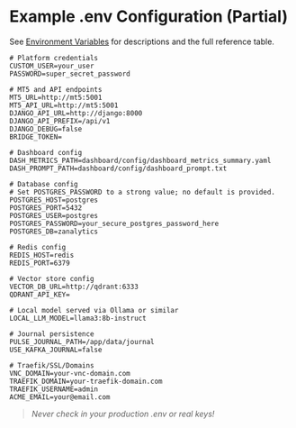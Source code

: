 # Example .env Configuration (Partial)

See [Environment Variables](../README.md#environment-variables) for descriptions and the full reference table.

```env
# Platform credentials
CUSTOM_USER=your_user
PASSWORD=super_secret_password

# MT5 and API endpoints
MT5_URL=http://mt5:5001
MT5_API_URL=http://mt5:5001
DJANGO_API_URL=http://django:8000
DJANGO_API_PREFIX=/api/v1
DJANGO_DEBUG=false
BRIDGE_TOKEN=

# Dashboard config
DASH_METRICS_PATH=dashboard/config/dashboard_metrics_summary.yaml
DASH_PROMPT_PATH=dashboard/config/dashboard_prompt.txt

# Database config
# Set POSTGRES_PASSWORD to a strong value; no default is provided.
POSTGRES_HOST=postgres
POSTGRES_PORT=5432
POSTGRES_USER=postgres
POSTGRES_PASSWORD=your_secure_postgres_password_here
POSTGRES_DB=zanalytics

# Redis config
REDIS_HOST=redis
REDIS_PORT=6379

# Vector store config
VECTOR_DB_URL=http://qdrant:6333
QDRANT_API_KEY=

# Local model served via Ollama or similar
LOCAL_LLM_MODEL=llama3:8b-instruct

# Journal persistence
PULSE_JOURNAL_PATH=/app/data/journal
USE_KAFKA_JOURNAL=false

# Traefik/SSL/Domains
VNC_DOMAIN=your-vnc-domain.com
TRAEFIK_DOMAIN=your-traefik-domain.com
TRAEFIK_USERNAME=admin
ACME_EMAIL=your@email.com
```

> *Never check in your production .env or real keys!*
